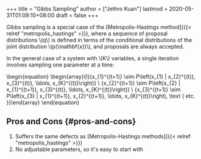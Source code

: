 +++
title = "Gibbs Sampling"
author = ["Jethro Kuan"]
lastmod = 2020-05-31T01:09:10+08:00
draft = false
+++

Gibbs sampling is a special case of the [Metropolis-Hastings method]({{< relref "metropolis_hastings" >}}),
where a sequence of proposal distributions \\(q\\) is defined in terms of
the conditional distributions of the joint distribution
\\(p(\mathbf{x})\\), and proposals are always accepted.

In the general case of a system with \\(K\\) variables, a single iteration
involves sampling one parameter at a time:

\begin{equation}
\begin{array}{l}{x\_{1}^{(t+1)} \sim P\left(x\_{1} | x\_{2}^{(t)}, x\_{3}^{(t)}, \ldots, x\_{K}^{(t)}\right)} \\ {x\_{2}^{(t+1)} \sim P\left(x\_{2} | x\_{1}^{(t+1)}, x\_{3}^{(t)}, \ldots, x\_{K}^{(t)}\right)} \\ {x\_{3}^{(t+1)} \sim P\left(x\_{3} | x\_{1}^{(t+1)}, x\_{2}^{(t+1)}, \ldots, x\_{K}^{(t)}\right), \text { etc. }}\end{array}
\end{equation}

## Pros and Cons {#pros-and-cons}

1.  Suffers the same defects as [Metropolis-Hastings methods]({{< relref "metropolis_hastings" >}})
2.  No adjustable parameters, so it's easy to start with
